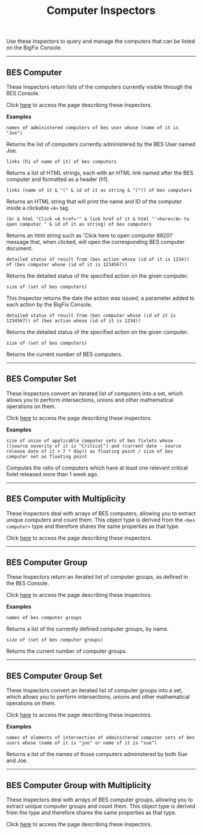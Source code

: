 ﻿---
title: Computer Inspectors
---

Use these Inspectors to query and manage the computers that can be listed on the BigFix Console.

---

## BES Computer

These Inspectors return lists of the computers currently visible through the BES Console.

Click [here](/relevance/reference/bes-computer.html) to access the page describing these inspectors.

**Examples**

```relevance
names of administered computers of bes user whose (name of it is "Joe") 
```

Returns the list of computers currently administered by the BES User named Joe.

```relevance
links (h1 of name of it) of bes computers 
```

Returns a list of HTML strings, each with an HTML link named after the BES computer and formatted as a header (h1).

```relevance
links (name of it & "(" & id of it as string & ")")) of bes computers 
```

Returns an HTML string that will print the name and ID of the computer inside a clickable `<A>` tag.

```relevance
(br & html "Click <A href='" & link href of it & html "'>here</A> to open computer " & id of it as string) of bes computers 
```

Returns an html string such as 'Click here to open computer 89201' message that, when clicked, will open the corresponding BES computer document.

```relevance
detailed status of result from (bes action whose (id of it is 1234)) of (bes computer whose (id of it is 1234567))
```

Returns the detailed status of the specified action on the given computer.

```relevance
size of (set of bes computers) 
```

This Inspector returns the date the action was issued, a parameter added to each action by the BigFix Console.

```relevance
detailed status of result from (bes computer whose (id of it is 1234567)) of (bes action whose (id of it is 1234)) 
```

Returns the detailed status of the specified action on the given computer.

```relevance
size of (set of bes computers)
```

Returns the current number of BES computers.


---

## BES Computer Set

These Inspectors convert an iterated list of computers into a set, which allows you to perform intersections, unions and other mathematical operations on them.

Click [here](/relevance/reference/bes-computer-set.html) to access the page describing these inspectors.

**Examples**

```relevance
size of union of applicable computer sets of bes fixlets whose ((source severity of it is "Critical") and (current date - source release date of it > 7 * day)) as floating point / size of bes computer set as floating point
```

Computes the ratio of computers which have at least one relevant critical fixlet released more than 1 week ago.


---


## BES Computer with Multiplicity

These Inspectors deal with arrays of BES computers, allowing you to extract unique computers and count them.
This object type is derived from the `<bes computer>` type and therefore shares the same properties as that type.

Click [here](/relevance/reference/bes-computer-with-multiplicity.html) to access the page describing these inspectors.

---


## BES Computer Group

These Inspectors return an iterated list of computer groups, as defined in the BES Console.

Click [here](/relevance/reference/bes-computer-group.html) to access the page describing these inspectors.

**Examples**

```relevance
names of bes computer groups
```

Returns a list of the currently defined computer groups, by name.

```relevance
size of (set of bes computer groups)
```

Returns the current number of computer groups.

---

## BES Computer Group Set

These Inspectors convert an iterated list of computer groups into a set, which allows you to perform intersections, unions and other mathematical operations on them.

Click [here](/relevance/reference/bes-computer-group-set.html) to access the page describing these inspectors.

**Examples**

```relevance
names of elements of intersection of administered computer sets of bes users whose (name of it is "joe" or name of it is "sue")
```

Returns a list of the names of those computers administered by both Sue and Joe.

---

## BES Computer Group with Multiplicity

These Inspectors deal with arrays of BES computer groups, allowing you to extract unique computer groups and count them.
This object type is derived from the <bes computer group> type and therefore shares the same properties as that type.

Click [here](/relevance/reference/bes-computer-group-with-multiplicity.html) to access the page describing these inspectors.



